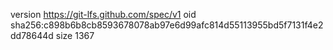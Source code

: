 version https://git-lfs.github.com/spec/v1
oid sha256:c898b6b8cb8593678078ab97e6d99afc814d55113955bd5f7131f4e2dd78644d
size 1367

